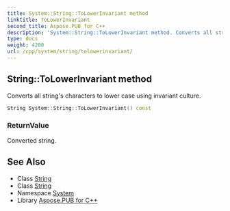 ```yaml
---
title: System::String::ToLowerInvariant method
linktitle: ToLowerInvariant
second_title: Aspose.PUB for C++
description: 'System::String::ToLowerInvariant method. Converts all string''s characters to lower case using invariant culture in C++.'
type: docs
weight: 4200
url: /cpp/system/string/tolowerinvariant/
---
```

## String::ToLowerInvariant method


Converts all string's characters to lower case using invariant culture.

```cpp
String System::String::ToLowerInvariant() const
```


### ReturnValue

Converted string.

## See Also

* Class [String](../)
* Class [String](../)
* Namespace [System](../../)
* Library [Aspose.PUB for C++](../../../)
